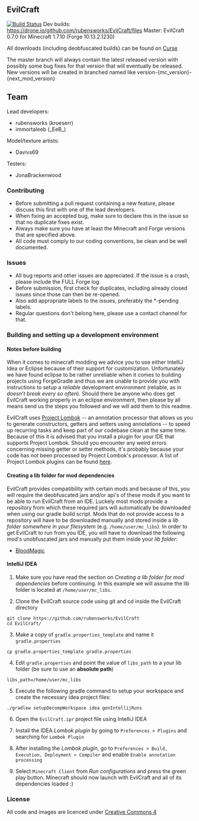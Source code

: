 ## EvilCraft
[![Build Status](https://drone.io/github.com/rubensworks/EvilCraft/status.png)](https://drone.io/github.com/rubensworks/EvilCraft/latest)
Dev builds: https://drone.io/github.com/rubensworks/EvilCraft/files
Master: EvilCraft 0.7.0 for Minecraft 1.7.10 (Forge 10.13.2.1230)

All downloads (including deobfuscated builds) can be found on [Curse](http://minecraft.curseforge.com/mc-mods/74610-evilcraft/files)

The master branch will always contain the latest released version with possibly some bug fixes for that version that will eventually be released.
New versions will be created in branched named like version-{mc_version}-{next_mod_version}

## Team
Lead developers:
 * rubensworks (kroeserr)
 * immortaleeb (\_EeB\_)

Model/texture artists:
 * Davivs69

Testers:
 * JonaBrackenwood

### Contributing
* Before submitting a pull request containing a new feature, please discuss this first with one of the lead developers.
* When fixing an accepted bug, make sure to declare this in the issue so that no duplicate fixes exist.
* Always make sure you have at least the Minecraft and Forge versions that are specified above.
* All code must comply to our coding conventions, be clean and be well documented.

### Issues
* All bug reports and other issues are appreciated. If the issue is a crash, please include the FULL Forge log.
* Before submission, first check for duplicates, including already closed issues since those can then be re-opened.
* Also add appropriate labels to the issues, preferably the *-pending labels.
* Regular questions don't belong here, please use a contact channel for that.

### Building and setting up a development environment

#### Notes before building
When it comes to minecraft modding we advice you to use either IntelliJ Idea or Eclipse because of their support for customization. Unfortunately we have found eclipse to be rather unreliable when it comes to building projects using ForgeGradle and thus we are unable to provide you with instructions to setup a _reliable_ development environment (reliable, as in _doesn't break every so often_). Should there be anyone who does get EvilCraft working properly in an eclipse environment, then please by all means send us the steps you followed and we will add them to this readme.

EvilCraft uses [Project Lombok](http://projectlombok.org/) -- an annotation processor that allows us you to generate constructors, getters and setters using annotations -- to speed up recurring tasks and keep part of our codebase clean at the same time. Because of this it is advised that you install a plugin for your IDE that supports Project Lombok. Should you encounter any weird errors concerning missing getter or setter methods, it's probably because your code has not been processed by Project Lombok's processor. A list of Project Lombok plugins can be found [here](http://projectlombok.org/download.htm).

#### Creating a lib folder for mod dependencies
EvilCraft provides compatibility with certain mods and because of this, you will require the deobfuscated jars and/or api's of these mods if you want to be able to run EvilCraft from an IDE. Luckely most mods provide a repository from which these required jars will automatically be downloaded when using our gradle build script. Mods that do not provide access to a repository will have to be downloaded manually and stored inside a _lib folder somewhere in your filesystem_ (e.g. `/home/user/mc_libs`).
In order to get EvilCraft to run from you IDE, you will have to download the following mod's unobfuscated jars and manually put them inside your _lib folder_:

 - [BloodMagic](http://www.minecraftforum.net/forums/mapping-and-modding/minecraft-mods/1290532-1-7-10-2-1-6-4-blood-magic-v1-3-0b-updated-jan-16)

#### IntelliJ IDEA
1. Make sure you have read the section on _Creating a lib folder for mod dependencies_ before continuing. In this example we will assume the lib folder is located at `/home/user/mc_libs`.

2. Clone the EvilCraft source code using git and cd inside the EvilCraft directory

  ```
  git clone https://github.com/rubensworks/EvilCraft
  cd EvilCraft/
  ```

3. Make a copy of `gradle.properties_template` and name it `gradle.properties`

  ```
  cp gradle.properties_template gradle.properties
  ```

4. Edit `gradle.properties` and point the value of `libs_path` to a your lib folder (be sure to use an **absolute path**)

  ```
  libs_path=/home/user/mc_libs
  ```

5. Execute the following gradle command to setup your workspace and create the necessary idea project files:

  ```
  ./gradlew setupDecompWorkspace idea genIntellijRuns
  ```

6. Open the `EvilCraft.ipr` project file using IntelliJ IDEA

7. Install the IDEA _Lombok plugin_ by going to `Preferences > Plugins` and searching for `Lombok Plugin`

8. After installing the _Lombok plugin_, go to `Preferences > Build, Execution, Deployment > Compiler` and enable `Enable annotation processing`

9. Select `Minecraft Client` from _Run configurations_ and press the green play button. Minecraft should now launch with EvilCraft and all of its dependencies loaded :)

### License
All code and images are licenced under [Creative Commons 4](http://creativecommons.org/licenses/by/4.0/)
